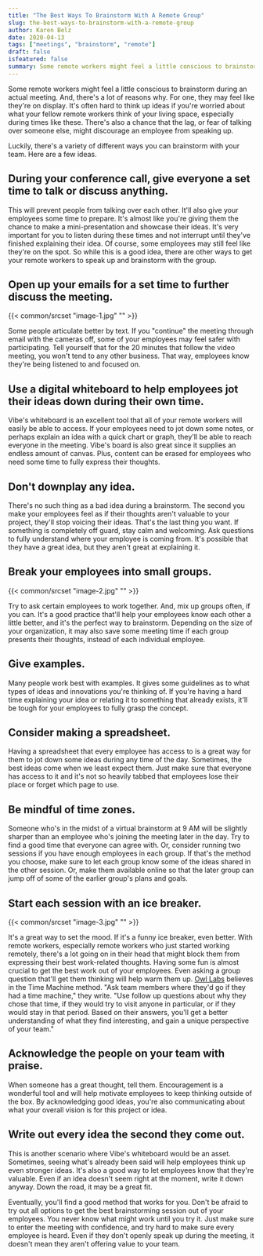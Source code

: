 ```yaml
---
title: "The Best Ways To Brainstorm With A Remote Group"
slug: the-best-ways-to-brainstorm-with-a-remote-group
author: Karen Belz
date: 2020-04-13
tags: ["meetings", "brainstorm", "remote"]
draft: false
isfeatured: false
summary: Some remote workers might feel a little conscious to brainstorm during an actual meeting.Luckily, there's a variety of different ways you can brainstorm with your team. Here are a few ideas. 
---
```






Some remote workers might feel a little conscious to brainstorm during an actual meeting. And, there's a lot of reasons why. For one, they may feel like they're on display. It's often hard to think up ideas if you're worried about what your fellow remote workers think of your living space, especially during times like these. There's also a chance that the lag, or fear of talking over someone else, might discourage an employee from speaking up.
 
Luckily, there's a variety of different ways you can brainstorm with your team. Here are a few ideas.
 

## During your conference call, give everyone a set time to talk or discuss anything. 

This will prevent people from talking over each other. It'll also give your employees some time to prepare. It's almost like you're giving them the chance to make a mini-presentation and showcase their ideas. It's very important for you to listen during these times and not interrupt until they've finished explaining their idea. Of course, some employees may still feel like they're on the spot. So while this is a good idea, there are other ways to get your remote workers to speak up and brainstorm with the group.
 

## Open up your emails for a set time to further discuss the meeting. 
{{< common/srcset "image-1.jpg" "" >}}


Some people articulate better by text. If you "continue" the meeting through email with the cameras off, some of your employees may feel safer with participating. Tell yourself that for the 20 minutes that follow the video meeting, you won't tend to any other business. That way, employees know they're being listened to and focused on.
 

## Use a digital whiteboard to help employees jot their ideas down during their own time. 

Vibe's whiteboard is an excellent tool that all of your remote workers will easily be able to access. If your employees need to jot down some notes, or perhaps explain an idea with a quick chart or graph, they'll be able to reach everyone in the meeting. Vibe's board is also great since it supplies an endless amount of canvas. Plus, content can be erased for employees who need some time to fully express their thoughts.
 

## Don't downplay any idea. 

There's no such thing as a bad idea during a brainstorm. The second you make your employees feel as if their thoughts aren't valuable to your project, they'll stop voicing their ideas. That's the last thing you want. If something is completely off guard, stay calm and welcoming. Ask questions to fully understand where your employee is coming from. It's possible that they have a great idea, but they aren't great at explaining it.
 

## Break your employees into small groups. 
{{< common/srcset "image-2.jpg" "" >}}


Try to ask certain employees to work together. And, mix up groups often, if you can. It's a good practice that'll help your employees know each other a little better, and it's the perfect way to brainstorm. Depending on the size of your organization, it may also save some meeting time if each group presents their thoughts, instead of each individual employee.


## Give examples. 

Many people work best with examples. It gives some guidelines as to what types of ideas and innovations you're thinking of. If you're having a hard time explaining your idea or relating it to something that already exists, it'll be tough for your employees to fully grasp the concept.
 

## Consider making a spreadsheet. 

Having a spreadsheet that every employee has access to is a great way for them to jot down some ideas during any time of the day. Sometimes, the best ideas come when we least expect them. Just make sure that everyone has access to it and it's not so heavily tabbed that employees lose their place or forget which page to use.
 

## Be mindful of time zones. 

Someone who's in the midst of a virtual brainstorm at 9 AM will be slightly sharper than an employee who's joining the meeting later in the day. Try to find a good time that everyone can agree with. Or, consider running two sessions if you have enough employees in each group. If that's the method you choose, make sure to let each group know some of the ideas shared in the other session. Or, make them available online so that the later group can jump off of some of the earlier group's plans and goals.
 

## Start each session with an ice breaker. 
{{< common/srcset "image-3.jpg" "" >}}


It's a great way to set the mood. If it's a funny ice breaker, even better. With remote workers, especially remote workers who just started working remotely, there's a lot going on in their head that might block them from expressing their best work-related thoughts. Having some fun is almost crucial to get the best work out of your employees. Even asking a group question that'll get them thinking will help warm them up. [Owl Labs](https://www.owllabs.com/blog/ice-breakers) believes in the Time Machine method. "Ask team members where they'd go if they had a time machine," they write. "Use follow up questions about why they chose that time, if they would try to visit anyone in particular, or if they would stay in that period. Based on their answers, you'll get a better understanding of what they find interesting, and gain a unique perspective of your team."
 

## Acknowledge the people on your team with praise. 

When someone has a great thought, tell them. Encouragement is a wonderful tool and will help motivate employees to keep thinking outside of the box. By acknowledging good ideas, you're also communicating about what your overall vision is for this project or idea.
 

## Write out every idea the second they come out. 

This is another scenario where Vibe's whiteboard would be an asset. Sometimes, seeing what's already been said will help employees think up even stronger ideas. It's also a good way to let employees know that they're valuable. Even if an idea doesn't seem right at the moment, write it down anyway. Down the road, it may be a great fit.
 
Eventually, you'll find a good method that works for you. Don't be afraid to try out all options to get the best brainstorming session out of your employees. You never know what might work until you try it. Just make sure to enter the meeting with confidence, and try hard to make sure every employee is heard. Even if they don't openly speak up during the meeting, it doesn't mean they aren't offering value to your team.
